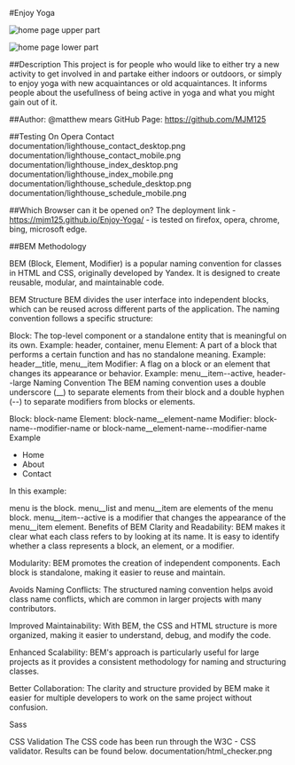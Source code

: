 #Enjoy Yoga 

![home page upper part](https://github.com/user-attachments/assets/42b7cabd-1eea-4d0f-af19-e013c5ad015c)

![home page lower part](https://github.com/user-attachments/assets/75389502-4332-48f9-9f33-246c652d4a24)

##Description
This project is for people who would like to either try a new activity to get involved in and partake either indoors or outdoors, or simply to enjoy yoga with new acquaintances or old acquaintances. It informs people about the usefullness of being active in yoga and what you might gain out of it.

##Author:
@matthew mears
GitHub Page:
https://github.com/MJM125

##Testing On Opera
Contact
documentation/lighthouse_contact_desktop.png
documentation/lighthouse_contact_mobile.png
documentation/lighthouse_index_desktop.png
documentation/lighthouse_index_mobile.png
documentation/lighthouse_schedule_desktop.png
documentation/lighthouse_schedule_mobile.png

##Which Browser can it be opened on?
The deployment link - https://mjm125.github.io/Enjoy-Yoga/ - is tested on firefox, opera, chrome, bing, microsoft edge.

##BEM Methodology

BEM (Block, Element, Modifier) is a popular naming convention for classes in HTML and CSS, originally developed by Yandex. It is designed to create reusable, modular, and maintainable code.

BEM Structure
BEM divides the user interface into independent blocks, which can be reused across different parts of the application. The naming convention follows a specific structure:

Block: The top-level component or a standalone entity that is meaningful on its own.
Example: header, container, menu
Element: A part of a block that performs a certain function and has no standalone meaning.
Example: header__title, menu__item
Modifier: A flag on a block or an element that changes its appearance or behavior.
Example: menu__item--active, header--large
Naming Convention
The BEM naming convention uses a double underscore (__) to separate elements from their block and a double hyphen (--) to separate modifiers from blocks or elements.

Block: block-name
Element: block-name__element-name
Modifier: block-name--modifier-name or block-name__element-name--modifier-name
Example
<div class="menu">
  <ul class="menu__list">
    <li class="menu__item menu__item--active">Home</li>
    <li class="menu__item">About</li>
    <li class="menu__item">Contact</li>
  </ul>
</div>
In this example:

menu is the block.
menu__list and menu__item are elements of the menu block.
menu__item--active is a modifier that changes the appearance of the menu__item element.
Benefits of BEM
Clarity and Readability: BEM makes it clear what each class refers to by looking at its name. It is easy to identify whether a class represents a block, an element, or a modifier.

Modularity: BEM promotes the creation of independent components. Each block is standalone, making it easier to reuse and maintain.

Avoids Naming Conflicts: The structured naming convention helps avoid class name conflicts, which are common in larger projects with many contributors.

Improved Maintainability: With BEM, the CSS and HTML structure is more organized, making it easier to understand, debug, and modify the code.

Enhanced Scalability: BEM's approach is particularly useful for large projects as it provides a consistent methodology for naming and structuring classes.

Better Collaboration: The clarity and structure provided by BEM make it easier for multiple developers to work on the same project without confusion.

Sass

CSS Validation
The CSS code has been run through the W3C - CSS validator. Results can be found below.
documentation/html_checker.png
